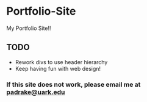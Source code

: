 # Portfolio-Site
My Portfolio Site!!
## TODO 
- Rework divs to use header hierarchy
- Keep having fun with web design!

### If this site does not work, please email me at padrake@uark.edu

